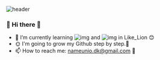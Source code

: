 ![header](https://capsule-render.vercel.app/api?type=wave&color=timeAuto&height=300&section=header&text=%20Destiny%20Kim%20&fontSize=85&&animation=scaleIn&textBg=true)




### 👋 Hi there 👋

- 🌱 I’m currently learning ![img](https://img.shields.io/badge/-PYTHON-blueviolet) and ![img](https://img.shields.io/badge/-Machine_Learning-gray) in Like_Lion &#128522;
- &#127774; I'm going to grow  my Github step by step.&#127803;
- 📫 How to reach me: nameunio.dk@gmail.com &#128150;
